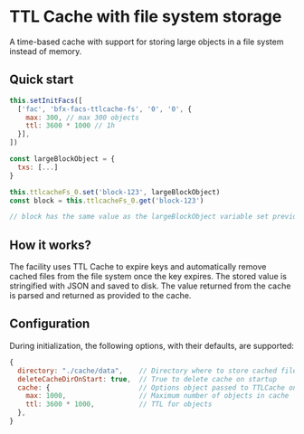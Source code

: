 # TTL Cache with file system storage

A time-based cache with support for storing large objects in a file system instead of memory.

## Quick start

```js
this.setInitFacs([
  ['fac', 'bfx-facs-ttlcache-fs', '0', '0', {
    max: 300, // max 300 objects
    ttl: 3600 * 1000 // 1h
  }],
])

const largeBlockObject = {
  txs: [...]
}

this.ttlcacheFs_0.set('block-123', largeBlockObject)
const block = this.ttlcacheFs_0.get('block-123')

// block has the same value as the largeBlockObject variable set previously
```

## How it works?

The facility uses TTL Cache to expire keys and automatically remove cached files from the file system
once the key expires.
The stored value is stringified with JSON and saved to disk.
The value returned from the cache is parsed and returned as provided to the cache.

## Configuration

During initialization, the following options, with their defaults, are supported:
```js
{
  directory: "./cache/data",    // Directory where to store cached files
  deleteCacheDirOnStart: true,  // True to delete cache on startup
  cache: {                      // Options object passed to TTLCache on startup. See https://github.com/isaacs/ttlcache for more details
    max: 1000,                  // Maximum number of objects in cache
    ttl: 3600 * 1000,           // TTL for objects
  },
}
```
